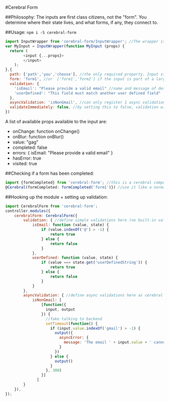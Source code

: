 #Cerebral Form

##Philosophy:
The inputs are first class citizens, not the "form". You determine where their state lives, and what forms, if any, they connect to. 

##Usage:
`npm i -S cerebral-form`

```js
import InputWrapper from 'cerebral-form/InputWrapper'; //The wrapper is for react only, but could easily be ported to another UI lib
var MyInput = InputWrapper(function MyInput (props) {
  return (
        <input {...props}>
        </input>
    );
},{
  path: ['path','you','choose'], //the only required property. Input state is stored at this path
  form: 'form1', //or  ['form1','form2'] if the input is part of a larger form
  validation: {
    'isEmail': "Please provide a valid email" //name and message of desired validation
    'userDefined': "This field must match another user defined field"
  },
  asyncValidation: 'isNonGmail', //can only register 1 async validation per form
  validateImmediately: false, //by setting this to false, validation will only occur after the element has been visited, instead of on every change
})
```

A list of available props available to the input are: 
- onChange: function onChange()
- onBlur: function onBlur()
- value: "gag"
- completed: false
- errors: {
 isEmail: "Please provide a valid email"
}
- hasError: true
- visited: true

##Checking if a form has been completed: 
```js
import {formCompleted} from 'cerebral-form'; //this is a cerebral computed function
@Cerebral(formCompleted: formCompleted('form1')}) //use it like a normal computed function, passing the name of the form
```

##Hooking up the module + setting up validation: 
```js
import CerebralForm from 'cerebral-form';
controller.modules({
	cerebralForm: CerebralForm({
		validation: { //define simple validations here (no built-in validation yet..)
			isEmail: function (value, state) {
				if (value.indexOf('@') > -1) {
					return true
				} else {
					return false
				}
			}, 
			userDefined: function (value, state) {
				if (value === state.get('userDefinedString')) {
					return true
				} else {
					return false
				}
			}
		},
		asyncValidation: { //define async validations here as cerebral action chains
			isNonGmail: [
		        [function({
		          input, output
		        }) {
		          //fake talking to backend
		          setTimeout(function() {
		            if (input.value.indexOf('gmail') > -1) {
		              output({
		                asyncError: {
		                  message: 'The email ' + input.value + ' cannot have gmail in the name'
		                }
		              })
		            } else {
		              output()
		            }
		          }, 300)
		        }]
		      ]
		}
	}),
});
```